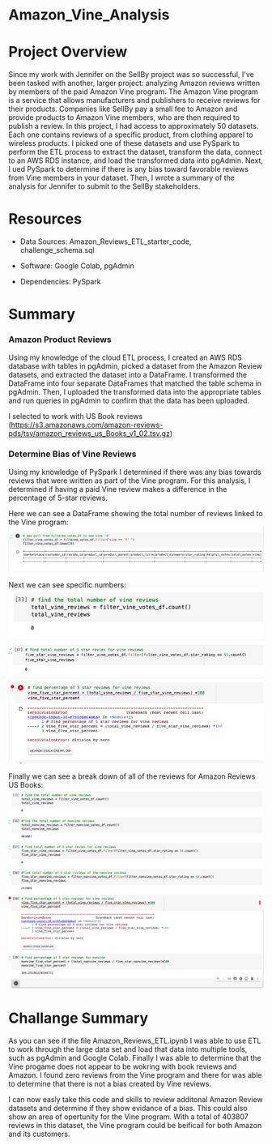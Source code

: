 # Amazon_Vine_Analysis


<h1>Project Overview</h1>
Since my work with Jennifer on the SellBy project was so successful, I've been tasked with another, larger project: analyzing Amazon reviews written by members of the paid Amazon Vine program. The Amazon Vine program is a service that allows manufacturers and publishers to receive reviews for their products. Companies like SellBy pay a small fee to Amazon and provide products to Amazon Vine members, who are then required to publish a review.
In this project, I had access to approximately 50 datasets. Each one contains reviews of a specific product, from clothing apparel to wireless products. I picked one of these datasets and use PySpark to perform the ETL process to extract the dataset, transform the data, connect to an AWS RDS instance, and load the transformed data into pgAdmin. Next, I ued PySpark to determine if there is any bias toward favorable reviews from Vine members in your dataset. Then, I wrote a summary of the analysis for Jennifer to submit to the SellBy stakeholders.  

<h1>Resources</h1>

- Data Sources: Amazon_Reviews_ETL_starter_code, challenge_schema.sql

- Software: Google Colab, pgAdmin

- Dependencies: PySpark
<body>
<h1>Summary</h1>

<h3> Amazon Product Reviews</h3>
<p>Using my knowledge of the cloud ETL process, I created an AWS RDS database with tables in pgAdmin, picked a dataset from the Amazon Review datasets, and extracted the dataset into a DataFrame. I transformed the DataFrame into four separate DataFrames that matched the table schema in pgAdmin. Then, I uploaded the transformed data into the appropriate tables and run queries in pgAdmin to confirm that the data has been uploaded.</p>

I selected to work with US Book reviews (https://s3.amazonaws.com/amazon-reviews-pds/tsv/amazon_reviews_us_Books_v1_02.tsv.gz)

  
<h3>Determine Bias of Vine Reviews</h3>
  
<p>Using my knowledge of PySpark I determined if there was any bias towards reviews that were written as part of the Vine program. For this analysis, I determined if having a paid Vine review makes a difference in the percentage of 5-star reviews.</p>

Here we can see a DataFrame showing the total number of reviews linked to the Vine program:
<img src="https://github.com/kellynichols99/Amazon_Vine_Analysis/blob/main/DataFrame%20of%20Vine%20reviews.png">
  
Next we can see specific numbers:
<img src="https://github.com/kellynichols99/Amazon_Vine_Analysis/blob/main/Total%20number%20of%20Vine%20Reviews.png">
<img src="https://github.com/kellynichols99/Amazon_Vine_Analysis/blob/main/Vine%20reviews%20with%20five%20stars.png">
<img src="https://github.com/kellynichols99/Amazon_Vine_Analysis/blob/main/Percent%20%20of%20Vine%20reviews%20with%20five%20stars.png">
  
Finally we can see a break down of all of the reviews for Amazon Reviews US Books:
<img src="https://github.com/kellynichols99/Amazon_Vine_Analysis/blob/main/Determine%20Bias%20of%20Vine%20Reviews.png">
  
<h1>Challange Summary</h1>
As you can see if the file Amazon_Reviews_ETL.ipynb I was able to use ETL to work through the large data set and load that data into multiple tools, such as pgAdmin and Google Colab. Finally I was able to determine that the Vine progame does not appear to be wokring with book reviews and Amazon. I found zero reviews from the Vine program and there for was able to determine that there is not a bias created by Vine reviews. 
  
  I can now easly take this code and skills to review additonal Amazon Review datasets and determine if they show evidance of a bias. This could also show an area of opertunity for the Vine program. With a total of 403807 reviews in this dataset, the Vine program could be beificail for both Amazon and its customers. 
